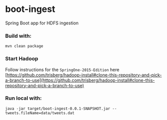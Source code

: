 boot-ingest
===========

Spring Boot app for HDFS ingestion

### Build with:

    mvn clean package

### Start Hadoop

Follow instructions for the `SpringOne-2015-Edition` here [https://github.com/trisberg/hadoop-install#clone-this-repository-and-pick-a-branch-to-use](https://github.com/trisberg/hadoop-install#clone-this-repository-and-pick-a-branch-to-use)

### Run local with:

    java -jar target/boot-ingest-0.0.1-SNAPSHOT.jar --tweets.fileName=data/tweets.dat

